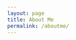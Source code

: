 ```yaml
---
layout: page
title: About Me
permalink: /aboutme/
---
```


<!doctype html>
<html>
  <head>
    <meta charset="utf-8">
    <title>text-align</title>
    <style>

      .left    { text-align: left; }
      .right   { text-align: right; }
      .center  { text-align: center; }
      .justify { text-align: justify; }
      .start   { text-align: start; }
      .end     { text-align: end; }

    </style>
  </head>
  <body>
  
<p class="justify">
In the course of my education as a phonetician, I was engaged in various fields of application. Having a background in Romance studies, I started with the phonetics of <strong>foreign language learning</strong>, continued in the area of <strong>forensic phonetics</strong>, and am now working on <strong>phonetic accommodation in human-computer interaction</strong>. As spoken dialogue systems are becoming a part of our daily life, it is imperative to further explore the behavior of their human interlocutor.
</p>  

<p class="justify">
I am part of the [Phonetics and Phonology](http://www.coli.uni-saarland.de/groups/WB/Phonetics/) research group headed by [Prof. Dr. Bernd Möbius](http://www.coli.uni-saarland.de/~moebius/). Our group belongs to the [Language Science and Technology](https://www.uni-saarland.de/en/department/lst/home.html) department at [Saarland University](https://www.uni-saarland.de/nc/en/home.html), Saarbrücken.
</p>

![Foto]({{ site.url }}/images/iona.png "iona.png") 
<!--![Foto](https://github.com/ioonaa/ioonaa.github.io/blob/master/images/iona.png "iona.png")-->

## Contact
<table>
  <tbody>
    <tr>
      <td>Postal address:</td>
      <td>Building C7.2, Room 4.09<br>
      	  66123 Saarbrücken<br>
      	  Germany</td>
    </tr>
    <tr>
      <td>Telephone:</td>
      <td>+49 (0)681 302 4689</td>
    </tr>
    <tr>
      <td>E-mail:</td>
      <td>gessinger AT coli DOT uni-saarland DOT de</td>
    </tr>
  </tbody>
</table>

</body>
</html>
